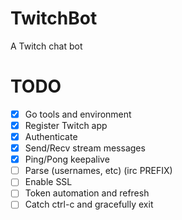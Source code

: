 # TwitchBot
A Twitch chat bot

# TODO

- [x] Go tools and environment
- [x] Register Twitch app
- [x] Authenticate
- [x] Send/Recv stream messages
- [x] Ping/Pong keepalive
- [ ] Parse (usernames, etc) (irc PREFIX)
- [ ] Enable SSL
- [ ] Token automation and refresh
- [ ] Catch ctrl-c and gracefully exit